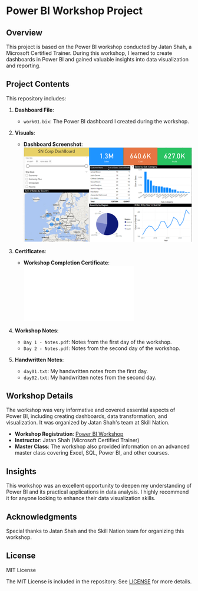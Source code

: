 # Power BI Workshop Project

## Overview
This project is based on the Power BI workshop conducted by Jatan Shah, a Microsoft Certified Trainer. During this workshop, I learned to create dashboards in Power BI and gained valuable insights into data visualization and reporting.

## Project Contents
This repository includes:

1. **Dashboard File**: 
   - `work01.bix`: The Power BI dashboard I created during the workshop.

2. **Visuals**:
   - **Dashboard Screenshot**: 
     ![Dashboard](images/dashboard.png)

3. **Certificates**:
   - **Workshop Completion Certificate**: 
     ![Certificate](images/certificate.pdf)

4. **Workshop Notes**:
   - `Day 1 - Notes.pdf`: Notes from the first day of the workshop.
   - `Day 2 - Notes.pdf`: Notes from the second day of the workshop.

5. **Handwritten Notes**:
   - `day01.txt`: My handwritten notes from the first day.
   - `day02.txt`: My handwritten notes from the second day.

## Workshop Details
The workshop was very informative and covered essential aspects of Power BI, including creating dashboards, data transformation, and visualization. It was organized by Jatan Shah's team at Skill Nation.

- **Workshop Registration**: [Power BI Workshop](https://learn.jatanshah.com/powerbi-sc/)
- **Instructor**: Jatan Shah (Microsoft Certified Trainer)
- **Master Class**: The workshop also provided information on an advanced master class covering Excel, SQL, Power BI, and other courses.

## Insights
This workshop was an excellent opportunity to deepen my understanding of Power BI and its practical applications in data analysis. I highly recommend it for anyone looking to enhance their data visualization skills.

## Acknowledgments
Special thanks to Jatan Shah and the Skill Nation team for organizing this workshop.

## License
MIT License

The MIT License is included in the repository. See [LICENSE](LICENSE) for more details.
